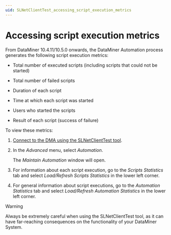 ```yaml
---
uid: SLNetClientTest_accessing_script_execution_metrics
---
```


# Accessing script execution metrics

From DataMiner 10.4.11/10.5.0 onwards<!--RN 40687-->, the DataMiner Automation process generates the following script execution metrics:

- Total number of executed scripts (including scripts that could not be started)

- Total number of failed scripts

- Duration of each script

- Time at which each script was started

- Users who started the scripts

- Result of each script (success of failure)

To view these metrics:

1. [Connect to the DMA using the SLNetClientTest tool](xref:Connecting_to_a_DMA_with_the_SLNetClientTest_tool).

1. In the *Advanced* menu, select *Automation*.

   The *Maintain Automation* window will open.

1. For information about each script execution, go to the *Scripts Statistics* tab and select *Load/Refresh Scripts Statistics* in the lower left corner.

1. For general information about script executions, go to the *Automation Statistics* tab and select *Load/Refresh Automation Statistics* in the lower left corner.

> [!WARNING]
> Always be extremely careful when using the SLNetClientTest tool, as it can have far-reaching consequences on the functionality of your DataMiner System.

